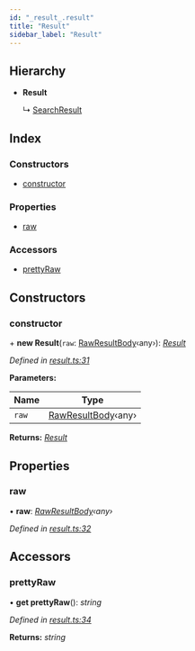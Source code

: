 ```yaml
---
id: "_result_.result"
title: "Result"
sidebar_label: "Result"
---
```


## Hierarchy

* **Result**

  ↳ [SearchResult](_result_.searchresult.md)

## Index

### Constructors

* [constructor](_result_.result.md#constructor)

### Properties

* [raw](_result_.result.md#raw)

### Accessors

* [prettyRaw](_result_.result.md#prettyraw)

## Constructors

###  constructor

\+ **new Result**(`raw`: [RawResultBody](../modules/_types_.md#rawresultbody)‹any›): *[Result](_result_.result.md)*

*Defined in [result.ts:31](https://github.com/kindritskyiMax/elasticmagic-js/blob/3a76a7e/src/result.ts#L31)*

**Parameters:**

Name | Type |
------ | ------ |
`raw` | [RawResultBody](../modules/_types_.md#rawresultbody)‹any› |

**Returns:** *[Result](_result_.result.md)*

## Properties

###  raw

• **raw**: *[RawResultBody](../modules/_types_.md#rawresultbody)‹any›*

*Defined in [result.ts:32](https://github.com/kindritskyiMax/elasticmagic-js/blob/3a76a7e/src/result.ts#L32)*

## Accessors

###  prettyRaw

• **get prettyRaw**(): *string*

*Defined in [result.ts:34](https://github.com/kindritskyiMax/elasticmagic-js/blob/3a76a7e/src/result.ts#L34)*

**Returns:** *string*
